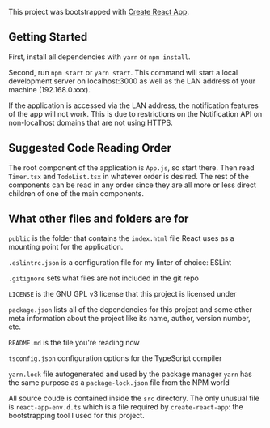 This project was bootstrapped with [Create React App](https://github.com/facebook/create-react-app).

## Getting Started
First, install all dependencies with `yarn` or `npm install`.

Second, run `npm start` or `yarn start`. This command will start
a local development server on localhost:3000 as well as the LAN
address of your machine (192.168.0.xxx). 

If the application is
accessed via the LAN address, the notification features of the app
will not work. This is due to restrictions on the Notification API
on non-localhost domains that are not using HTTPS.

## Suggested Code Reading Order
The root component of the application is `App.js`, so start there. 
Then read `Timer.tsx` and `TodoList.tsx` in whatever order is desired.
The rest of the components can be read in any order since they are all
more or less direct children of one of the main components.

## What other files and folders are for
`public` is the folder that contains the `index.html` file React uses
as a mounting point for the application.

`.eslintrc.json` is a configuration file for my linter of choice: ESLint

`.gitignore` sets what files are not included in the git repo

`LICENSE` is the GNU GPL v3 license that this project is licensed under

`package.json` lists all of the dependencies for this project and some
other meta information about the project like its name, author, 
version number, etc.

`README.md` is the file you're reading now

`tsconfig.json` configuration options for the TypeScript compiler

`yarn.lock` file autogenerated and used by the package manager `yarn`
has the same purpose as a `package-lock.json` file from the NPM world

All source coude is contained inside the `src` directory. The only 
unusual file is `react-app-env.d.ts` which is a file required by
`create-react-app`: the bootstrapping tool I used for this project.